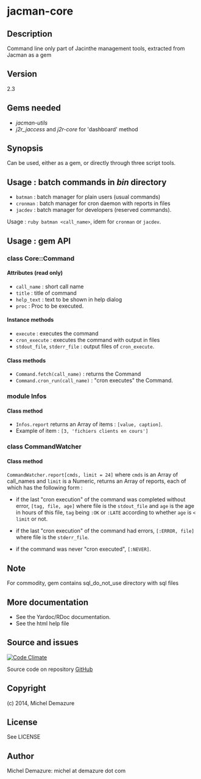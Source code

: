 # jacman-core

## Description
  Command line only part of Jacinthe management tools, extracted from Jacman as a gem

## Version
  2.3

## Gems needed
* _jacman-utils_
* _j2r_jaccess_ and _j2r-core_ for 'dashboard' method

## Synopsis
Can be used, either as a gem, or directly through three script tools.

## Usage : batch commands in _bin_ directory

  * `batman`  : batch manager for plain users (usual commands)
  * `cronman` : batch manager for cron daemon with reports in files
  * `jacdev`  : batch manager for developers (reserved commands).

Usage : `ruby batman <call_name>`, idem for `cronman` or `jacdev`.

## Usage : gem API

### class Core::Command

#### Attributes (read only)

* `call_name` : short call name
* `title` : title of command
* `help_text` : text to be shown in help dialog
* `proc` : Proc to be executed.

#### Instance methods

* `execute` : executes the command
* `cron_execute` : executes the command with output in files
* `stdout_file`, `stderr_file` : output files of `cron_execute`.

#### Class methods

* `Command.fetch(call_name)` : returns the Command
* `Command.cron_run(call_name)` : "cron executes" the Command.

### module Infos

#### Class method

* `Infos.report` returns an Array of items : `[value, caption]`.
* Example of item : `[3, 'fichiers clients en cours']`

### class CommandWatcher

#### Class method

`CommandWatcher.report[cmds, limit = 24]` where `cmds` is an Array of call_names and `limit` is a Numeric,
returns an Array of reports, each of which has the following form :

* if the last "cron execution" of the command was completed without error, `[tag, file, age]`
where file is the `stdout_file` and `age` is the age in hours of this file,
`tag` being `:OK` or `:LATE` according to whether `age` is `< limit` or not.

* if the last "cron execution" of the command had errors, `[:ERROR, file]`
  where file is the `stderr_file`.

* if the command was never "cron executed", `[:NEVER]`.

## Note
For commodity, gem contains sql_do_not_use directory with sql files

## More documentation
  * See the Yardoc/RDoc documentation.
  * See the html help file

## Source and issues
   [![Code Climate](https://codeclimate.com/github/badal/jacman-core.png)](https://codeclimate.com/github/badal/jacman-qt)

   Source code on repository [GitHub](https://github.com/badal/jacman-core)

## Copyright
  (c) 2014, Michel Demazure

## License
  See LICENSE

## Author
  Michel Demazure: michel at demazure dot com

